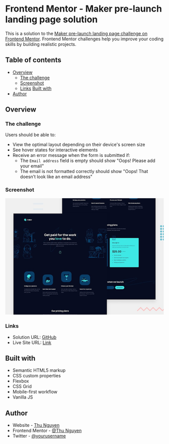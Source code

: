 # Frontend Mentor - Maker pre-launch landing page solution

This is a solution to the [Maker pre-launch landing page challenge on Frontend Mentor](https://www.frontendmentor.io/challenges/maker-prelaunch-landing-page-WVZIJtKLd). Frontend Mentor challenges help you improve your coding skills by building realistic projects. 

## Table of contents

- [Overview](#overview)
  - [The challenge](#the-challenge)
  - [Screenshot](#screenshot)
  - [Links](#links)
[Built with](#built-with)
- [Author](#author)

## Overview

### The challenge

Users should be able to:

- View the optimal layout depending on their device's screen size
- See hover states for interactive elements
- Receive an error message when the form is submitted if:
  - The `Email address` field is empty should show "Oops! Please add your email"
  - The email is not formatted correctly should show "Oops! That doesn’t look like an email address"

### Screenshot

![](./preview.jpg)

### Links

- Solution URL: [GitHub](https://github.com/NgocMinhThuNguyen/MAKER-PRE-LAUNCHING-LANDING-PAGE)
- Live Site URL: [Link](https://ngocminhthunguyen.github.io/MAKER-PRE-LAUNCHING-LANDING-PAGE/)

## Built with

- Semantic HTML5 markup
- CSS custom properties
- Flexbox
- CSS Grid
- Mobile-first workflow
- Vanilla JS

## Author

- Website - [Thu Nguyen](https://github.com/NgocMinhThuNguyen)
- Frontend Mentor - [@Thu Nguyen](https://www.frontendmentor.io/profile/NgocMinhThuNguyen)
- Twitter - [@yourusername](https://www.twitter.com/yourusername)
